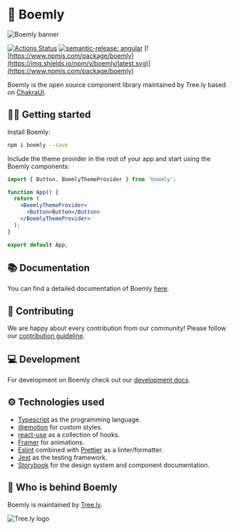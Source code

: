 # 🌳 Boemly

![Boemly banner](https://cdn.tree.ly/assets/v3/boemly-banner@2x.webp)

[![Actions Status](https://github.com/treely/boemly/workflows/CI/badge.svg?branch=main)](https://github.com/treely/boemly/actions)
[![semantic-release: angular](https://img.shields.io/badge/semantic--release-angular-e10079?logo=semantic-release)](https://github.com/semantic-release/semantic-release)
[![https://www.npmjs.com/package/boemly](https://img.shields.io/npm/v/boemly/latest.svg)](https://www.npmjs.com/package/boemly)

Boemly is the open source component library maintained by Tree.ly based on
[ChakraUI](https://chakra-ui.com/).

## 🏃‍♀️ Getting started

Install Boemly:


```bash
npm i boemly --save
```

Include the theme provider in the root of your app and start using the Boemly components:

```jsx
import { Button, BoemlyThemeProvider } from 'boemly';

function App() {
  return (
    <BoemlyThemeProvider>
      <Button>Button</Button>
    </BoemlyThemeProvider>
  );
}

export default App;
```

## 📚 Documentation

You can find a detailed documentation of Boemly [here](https://boemly.tree.ly).

## 🚀 Contributing

We are happy about every contribution from our community! Please follow our
[contribution guideline](CONTRIBUTING.md).

## 💻 Development

For development on Boemly check out our [development docs](CONTRIBUTING.md#development).

## ⚙️ Technologies used

- [Typescript](https://www.typescriptlang.org/) as the programming language.
- [@emotion](https://emotion.sh/docs/introduction) for custom styles.
- [react-use](https://www.npmjs.com/package/react-use) as a collection of hooks.
- [Framer](https://www.framer.com/docs/) for animations.
- [Eslint](https://eslint.org/) combined with [Prettier](https://prettier.io/)
  as a linter/formatter.
- [Jest](https://jestjs.io/) as the testing framework.
- [Storybook](https://storybook.js.org/) for the design system and component
  documentation.

## 🌲 Who is behind Boemly

Boemly is maintained by [Tree.ly](https://tree.ly).

![Tree.ly logo](https://cdn.tree.ly/assets/v3/logo_full_green.svg)
